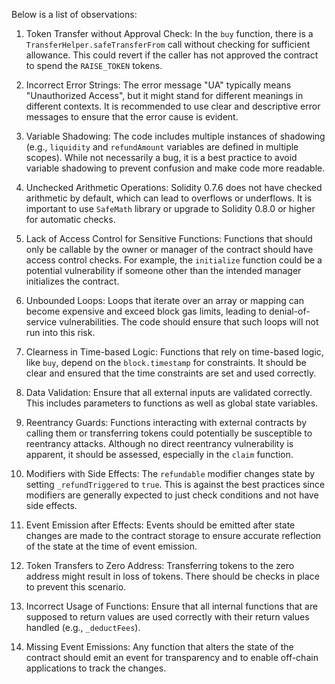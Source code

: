  Below is a list of observations:

1. Token Transfer without Approval Check:
   In the `buy` function, there is a `TransferHelper.safeTransferFrom` call without checking for sufficient allowance. This could revert if the caller has not approved the contract to spend the `RAISE_TOKEN` tokens.

2. Incorrect Error Strings:
   The error message "UA" typically means "Unauthorized Access", but it might stand for different meanings in different contexts. It is recommended to use clear and descriptive error messages to ensure that the error cause is evident.

3. Variable Shadowing:
   The code includes multiple instances of shadowing (e.g., `liquidity` and `refundAmount` variables are defined in multiple scopes). While not necessarily a bug, it is a best practice to avoid variable shadowing to prevent confusion and make code more readable.

4. Unchecked Arithmetic Operations:
   Solidity 0.7.6 does not have checked arithmetic by default, which can lead to overflows or underflows. It is important to use `SafeMath` library or upgrade to Solidity 0.8.0 or higher for automatic checks.

5. Lack of Access Control for Sensitive Functions:
   Functions that should only be callable by the owner or manager of the contract should have access control checks. For example, the `initialize` function could be a potential vulnerability if someone other than the intended manager initializes the contract.

6. Unbounded Loops:
   Loops that iterate over an array or mapping can become expensive and exceed block gas limits, leading to denial-of-service vulnerabilities. The code should ensure that such loops will not run into this risk.

7. Clearness in Time-based Logic:
   Functions that rely on time-based logic, like `buy`, depend on the `block.timestamp` for constraints. It should be clear and ensured that the time constraints are set and used correctly.

8. Data Validation:
   Ensure that all external inputs are validated correctly. This includes parameters to functions as well as global state variables.

9. Reentrancy Guards:
   Functions interacting with external contracts by calling them or transferring tokens could potentially be susceptible to reentrancy attacks. Although no direct reentrancy vulnerability is apparent, it should be assessed, especially in the `claim` function.

10. Modifiers with Side Effects:
    The `refundable` modifier changes state by setting `_refundTriggered` to `true`. This is against the best practices since modifiers are generally expected to just check conditions and not have side effects.

11. Event Emission after Effects:
    Events should be emitted after state changes are made to the contract storage to ensure accurate reflection of the state at the time of event emission.

12. Token Transfers to Zero Address:
    Transferring tokens to the zero address might result in loss of tokens. There should be checks in place to prevent this scenario.

13. Incorrect Usage of Functions:
    Ensure that all internal functions that are supposed to return values are used correctly with their return values handled (e.g., `_deductFees`).

14. Missing Event Emissions:
    Any function that alters the state of the contract should emit an event for transparency and to enable off-chain applications to track the changes.

